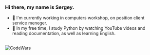 ### Hi there, my name is Sergey.

- 💼 I'm currently working in computers workshop, on position client service meneger. 
- 🌱 In my free time, I study Python by watching YouTube videos and reading documentation, as well as learning English.


<br>![CodeWars](https://www.codewars.com/users/CryZFix/badges/micro)

